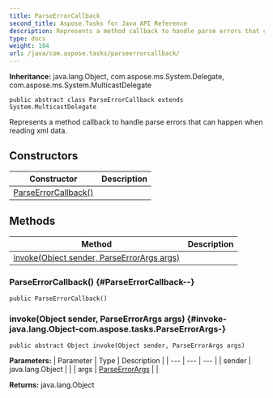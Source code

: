 ```yaml
---
title: ParseErrorCallback
second_title: Aspose.Tasks for Java API Reference
description: Represents a method callback to handle parse errors that can happen when reading xml data.
type: docs
weight: 184
url: /java/com.aspose.tasks/parseerrorcallback/
---
```


**Inheritance:**
java.lang.Object, com.aspose.ms.System.Delegate, com.aspose.ms.System.MulticastDelegate
```
public abstract class ParseErrorCallback extends System.MulticastDelegate
```

Represents a method callback to handle parse errors that can happen when reading xml data.
## Constructors

| Constructor | Description |
| --- | --- |
| [ParseErrorCallback()](#ParseErrorCallback--) |  |
## Methods

| Method | Description |
| --- | --- |
| [invoke(Object sender, ParseErrorArgs args)](#invoke-java.lang.Object-com.aspose.tasks.ParseErrorArgs-) |  |
### ParseErrorCallback() {#ParseErrorCallback--}
```
public ParseErrorCallback()
```


### invoke(Object sender, ParseErrorArgs args) {#invoke-java.lang.Object-com.aspose.tasks.ParseErrorArgs-}
```
public abstract Object invoke(Object sender, ParseErrorArgs args)
```




**Parameters:**
| Parameter | Type | Description |
| --- | --- | --- |
| sender | java.lang.Object |  |
| args | [ParseErrorArgs](../../com.aspose.tasks/parseerrorargs) |  |

**Returns:**
java.lang.Object
